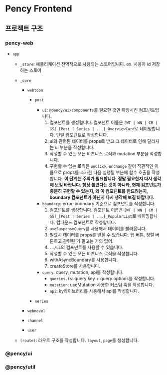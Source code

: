 # Pency Frontend

## 프로젝트 구조

### pency-web

- `app`

  - `_store`: 애플리케이션 전역적으로 사용되는 스토어입니다. ex. 사용자 id 저장하는 스토어

  - `_core`

    - `webtoon`

      - `post`

        - `ui`: `@pency/ui/components`를 필요한 것만 확장시킨 컴포넌트입니다.
          1. 컴포넌트를 생성합니다. 컴포넌트 이름은 `[WT | WN | CM | GS]_[Post | Series | ...]_OverviewCard`로 네이밍합니다. 단일 컴포넌트로 작성합니다.
          2. ui와 관련된 데이터를 props로 받고 그 데이터로 인해 달라지는 ui 부분을 작성합니다.
          3. 작성할 수 있는 모든 비즈니스 로직과 mutation 부분을 작성합니다.
          4. 구현할 수 없는 로직은 `onClick`, `onChange` 같이 직관적인 이름으로 props를 추가한 다음 실행될 부분에 함수 호출을 작성합니다. **이 단계는 주의가 필요합니다. 정말 필요한지 다시 생각해 보길 바랍니다. 항상 틀렸다는 것이 아니라, 현재 컴포넌트가 충분히 구현할 수 있는지, 왜 이 컴포넌트를 만드려는지, boundary 컴포넌트가 아닌지 다시 생각해 보길 바랍니다.**
        - `boundary`: error-boundary 기준으로 컴포넌트를 작성합니다.
          1. 컴포넌트를 생성합니다. 컴포넌트 이름은 `[WT | WN | CM | GS]_[Post | Series | ...]_PopularList`로 네이밍합니다. 컴파운드 컴포넌트로 작성합니다.
          2. `useSuspenseQuery`를 사용해서 데이터를 불러옵니다.
          3. 필요시 데이터를 props를 받을 수 있습니다. 탭 버튼, 정렬 버튼하고 관련된 거 말고는 거의 없어.
          4. `../ui`의 컴포넌트를 사용할 수 있습니다.
          5. 작성할 수 있는 모든 비즈니스 로직을 작성합니다.
          6. withAsyncBoundary를 사용합니다.
          7. createStore를 사용합니다.
        - `query`: query, mutation, api를 작성합니다.
          - `queries.ts`: query key + query options를 작성합니다.
          - `mutation`: useMutation 사용한 커스텀 훅을 작성합니다.
          - `api`: ky라이브러리를 사용해서 api를 작성합니다.

      - `series`

    - `webnovel`
    - `channel`
    - `user`

  - `(route)`: 라우트 구조를 작성합니다. `layout`, `page`를 생성합니다.

### @pency/ui

### @pency/util
